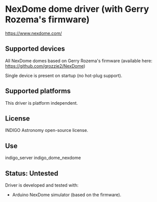 # NexDome dome driver (with Gerry Rozema's firmware)

https://www.nexdome.com/

## Supported devices

All NexDome domes based on Gerry Rozema's firmware (available here:
https://github.com/grozzie2/NexDome)

Single device is present on startup (no hot-plug support).

## Supported platforms

This driver is platform independent.

## License

INDIGO Astronomy open-source license.

## Use

indigo_server indigo_dome_nexdome

## Status: Untested

Driver is developed and tested with:
* Arduino NexDome simulator (based on the firmware).
